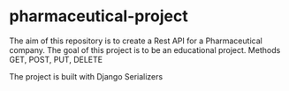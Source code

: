 # pharmaceutical-project
The aim of this repository is to create a Rest API for a Pharmaceutical company.
The goal of this project is to be an educational project.
Methods GET, POST, PUT, DELETE

The project is built with Django Serializers
